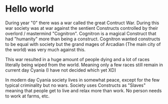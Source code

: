 # Hello world


During year "0" there was a war called the great Contruct War. During this war society was at war against the sentient Constructs controlled by their overlord / mastermind "Cognitron". Cognitron is a magical Construct that had "humanity" more than being a construct. Cognitron wanted constructs to be equal with society but the grand mages of Arcadian (The main city of the world) was very much against this.

This war resulted in a huge amount of people dying and a lot of races literally being wiped from the world. Meaning only a few races still remain in current day Cyania (I have not decided which yet XD)

In modern day Cyania society lives in somewhat peace, except for the few typical criminality but no wars. Society uses Constructs as "Slaves" meaning that people get to live and relax more than work. No person needs to work at farms, etc.